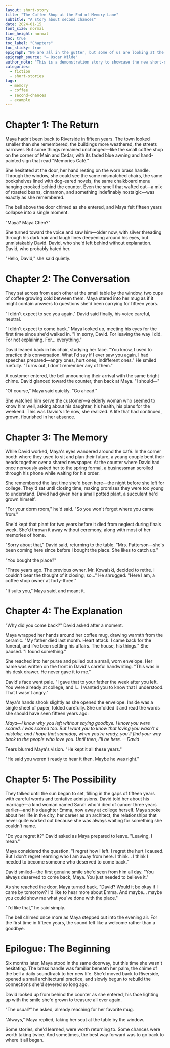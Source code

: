 ```yaml
---
layout: short-story
title: "The Coffee Shop at the End of Memory Lane"
subtitle: "A story about second chances"
date: 2024-01-15
font_size: normal
line_height: normal
toc: true
toc_label: "Chapters"
toc_sticky: true
epigraph: "We are all in the gutter, but some of us are looking at the stars."
epigraph_source: "— Oscar Wilde"
author_note: "This is a demonstration story to showcase the new short-story layout features. It explores themes of memory, regret, and the possibility of redemption through small daily encounters."
categories:
  - fiction
  - short-stories
tags:
  - memory
  - coffee
  - second-chances
  - example
---
```


# Chapter 1: The Return

Maya hadn't been back to Riverside in fifteen years. The town looked smaller than she remembered, the buildings more weathered, the streets narrower. But some things remained unchanged—like the small coffee shop on the corner of Main and Cedar, with its faded blue awning and hand-painted sign that read "Memories Café."

She hesitated at the door, her hand resting on the worn brass handle. Through the window, she could see the same mismatched chairs, the same bookshelves lined with dog-eared novels, the same chalkboard menu hanging crooked behind the counter. Even the smell that wafted out—a mix of roasted beans, cinnamon, and something indefinably nostalgic—was exactly as she remembered.

The bell above the door chimed as she entered, and Maya felt fifteen years collapse into a single moment.

"Maya? Maya Chen?"

She turned toward the voice and saw him—older now, with silver threading through his dark hair and laugh lines deepening around his eyes, but unmistakably David. David, who she'd left behind without explanation. David, who probably hated her.

"Hello, David," she said quietly.

# Chapter 2: The Conversation

They sat across from each other at the small table by the window, two cups of coffee growing cold between them. Maya stared into her mug as if it might contain answers to questions she'd been carrying for fifteen years.

"I didn't expect to see you again," David said finally, his voice careful, neutral.

"I didn't expect to come back." Maya looked up, meeting his eyes for the first time since she'd walked in. "I'm sorry, David. For leaving the way I did. For not explaining. For... everything."

David leaned back in his chair, studying her face. "You know, I used to practice this conversation. What I'd say if I ever saw you again. I had speeches prepared—angry ones, hurt ones, indifferent ones." He smiled ruefully. "Turns out, I don't remember any of them."

A customer entered, the bell announcing their arrival with the same bright chime. David glanced toward the counter, then back at Maya. "I should—"

"Of course," Maya said quickly. "Go ahead."

She watched him serve the customer—a elderly woman who seemed to know him well, asking about his daughter, his health, his plans for the weekend. This was David's life now, she realized. A life that had continued, grown, flourished in her absence.

# Chapter 3: The Memory

While David worked, Maya's eyes wandered around the café. In the corner booth where they used to sit and plan their future, a young couple bent their heads together over a shared newspaper. At the counter where David had once nervously asked her to the spring formal, a businessman scrolled through his phone while waiting for his order.

She remembered the last time she'd been here—the night before she left for college. They'd sat until closing time, making promises they were too young to understand. David had given her a small potted plant, a succulent he'd grown himself.

"For your dorm room," he'd said. "So you won't forget where you came from."

She'd kept that plant for two years before it died from neglect during finals week. She'd thrown it away without ceremony, along with most of her memories of home.

"Sorry about that," David said, returning to the table. "Mrs. Patterson—she's been coming here since before I bought the place. She likes to catch up."

"You bought the place?"

"Three years ago. The previous owner, Mr. Kowalski, decided to retire. I couldn't bear the thought of it closing, so..." He shrugged. "Here I am, a coffee shop owner at forty-three."

"It suits you," Maya said, and meant it.

# Chapter 4: The Explanation

"Why did you come back?" David asked after a moment.

Maya wrapped her hands around her coffee mug, drawing warmth from the ceramic. "My father died last month. Heart attack. I came back for the funeral, and I've been settling his affairs. The house, his things." She paused. "I found something."

She reached into her purse and pulled out a small, worn envelope. Her name was written on the front in David's careful handwriting. "This was in his desk drawer. He never gave it to me."

David's face went pale. "I gave that to your father the week after you left. You were already at college, and I... I wanted you to know that I understood. That I wasn't angry."

Maya's hands shook slightly as she opened the envelope. Inside was a single sheet of paper, folded carefully. She unfolded it and read the words she should have seen fifteen years ago:

*Maya—I know why you left without saying goodbye. I know you were scared. I was scared too. But I want you to know that loving you wasn't a mistake, and I hope that someday, when you're ready, you'll find your way back to the people who love you. Until then, I'll be here. —David*

Tears blurred Maya's vision. "He kept it all these years."

"He said you weren't ready to hear it then. Maybe he was right."

# Chapter 5: The Possibility

They talked until the sun began to set, filling in the gaps of fifteen years with careful words and tentative admissions. David told her about his marriage—a kind woman named Sarah who'd died of cancer three years earlier—and his daughter Emma, now away at college herself. Maya spoke about her life in the city, her career as an architect, the relationships that never quite worked out because she was always waiting for something she couldn't name.

"Do you regret it?" David asked as Maya prepared to leave. "Leaving, I mean."

Maya considered the question. "I regret how I left. I regret the hurt I caused. But I don't regret learning who I am away from here. I think... I think I needed to become someone who deserved to come back."

David smiled—the first genuine smile she'd seen from him all day. "You always deserved to come back, Maya. You just needed to believe it."

As she reached the door, Maya turned back. "David? Would it be okay if I came by tomorrow? I'd like to hear more about Emma. And maybe... maybe you could show me what you've done with the place."

"I'd like that," he said simply.

The bell chimed once more as Maya stepped out into the evening air. For the first time in fifteen years, the sound felt like a welcome rather than a goodbye.

# Epilogue: The Beginning

Six months later, Maya stood in the same doorway, but this time she wasn't hesitating. The brass handle was familiar beneath her palm, the chime of the bell a daily soundtrack to her new life. She'd moved back to Riverside, opened a small architectural practice, and slowly begun to rebuild the connections she'd severed so long ago.

David looked up from behind the counter as she entered, his face lighting up with the smile she'd grown to treasure all over again.

"The usual?" he asked, already reaching for her favorite mug.

"Always," Maya replied, taking her seat at the table by the window.

Some stories, she'd learned, were worth returning to. Some chances were worth taking twice. And sometimes, the best way forward was to go back to where it all began. 